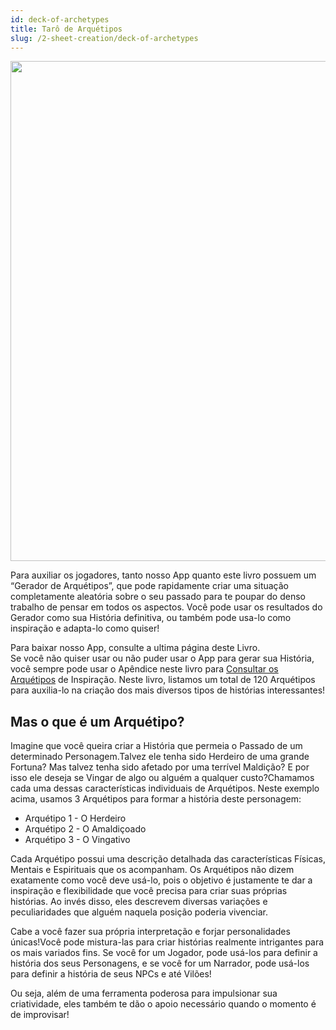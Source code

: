 ```yaml
---
id: deck-of-archetypes
title: Tarô de Arquétipos
slug: /2-sheet-creation/deck-of-archetypes
---
```


<img src="https://fabulas-e-goblins-book.s3-us-west-2.amazonaws.com/criando-seu-personagem/taro-de-arquetipos-01.png" width="800"/>

Para auxiliar os jogadores, tanto nosso App quanto este livro possuem um “Gerador de Arquétipos”, que pode rapidamente criar uma situação completamente aleatória sobre o seu passado para te poupar do denso trabalho de pensar em todos os aspectos. Você pode usar os resultados do Gerador como sua História definitiva, ou também pode usa-lo como inspiração e adapta-lo como quiser!

Para baixar nosso App, consulte a ultima página deste Livro.<br/>
Se você não quiser usar ou não puder usar o App para gerar sua História, você sempre pode usar o Apêndice neste livro para [Consultar os Arquétipos](/docs/10-appendix/stereotypes) de Inspiração. Neste livro, listamos um total de 120 Arquétipos para auxilia-lo na criação dos mais diversos tipos de histórias interessantes!

## Mas o que é um Arquétipo?

Imagine que você queira criar a História que permeia o Passado de um determinado Personagem.Talvez ele tenha sido Herdeiro de uma grande Fortuna? Mas talvez tenha sido afetado por uma terrível Maldição? E por isso ele deseja se Vingar de algo ou alguém a qualquer custo?Chamamos cada uma dessas características individuais de Arquétipos. Neste exemplo acima, usamos 3 Arquétipos para formar a história deste personagem:

- Arquétipo 1 - O Herdeiro
- Arquétipo 2 - O Amaldiçoado
- Arquétipo 3 - O Vingativo

Cada Arquétipo possui uma descrição detalhada das características Físicas, Mentais e Espirituais que os acompanham. Os Arquétipos não dizem exatamente como você deve usá-lo, pois o objetivo é justamente te dar a inspiração e flexibilidade que você precisa para criar suas próprias histórias. Ao invés disso, eles descrevem diversas variações e peculiaridades que alguém naquela posição poderia vivenciar. 

Cabe a você fazer sua própria interpretação e forjar personalidades únicas!Você pode mistura-las para criar histórias realmente intrigantes para os mais variados fins. Se você for um Jogador, pode usá-los para definir a história dos seus Personagens, e se você for um Narrador, pode usá-los para definir a história de seus NPCs e até Vilões!

Ou seja, além de uma ferramenta poderosa para impulsionar sua criatividade, eles também te dão o apoio necessário quando o momento é de improvisar!
